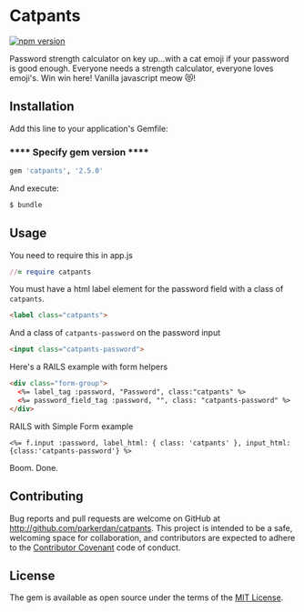 # Catpants
<a href="https://rubygems.org/gems/catpants"><img alt="npm version" src="http://img.shields.io/gem/dt/catpants.svg?style=flat-square"></a>

Password strength calculator on key up...with a cat emoji if your password is good enough.
Everyone needs a strength calculator, everyone loves emoji's.  Win win here!  Vanilla javascript meow 😻!

## Installation

Add this line to your application's Gemfile:

### **** Specify gem version  ****

```ruby
gem 'catpants', '2.5.0'
```

And execute:
```ruby
$ bundle
```

## Usage

You need to require this in app.js
```ruby
//= require catpants
```

You must have a html label element for the password field with a class of `catpants`.
```html
<label class="catpants">
```
And a class of `catpants-password` on the password input
```html
<input class="catpants-password">
```
Here's a RAILS example with form helpers
```html
<div class="form-group">
  <%= label_tag :password, "Password", class:"catpants" %>
  <%= password_field_tag :password, "", class: "catpants-password" %>
</div>
```
RAILS with Simple Form example
```erb
<%= f.input :password, label_html: { class: 'catpants' }, input_html: {class:'catpants-password'} %>
```



Boom. Done.



## Contributing

Bug reports and pull requests are welcome on GitHub at http://github.com/parkerdan/catpants. This project is intended to be a safe, welcoming space for collaboration, and contributors are expected to adhere to the [Contributor Covenant](contributor-covenant.org) code of conduct.


## License

The gem is available as open source under the terms of the [MIT License](http://opensource.org/licenses/MIT).
